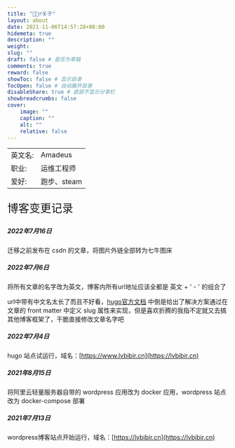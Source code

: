 ```yaml
---
title: "🙋🏻‍♂️关于"
layout: about
date: 2021-11-06T14:57:28+08:00
hidemeta: true
description: ""
weight:
slug: ""
draft: false # 是否为草稿
comments: true
reward: false
showToc: false # 显示目录
TocOpen: false # 自动展开目录
disableShare: true # 底部不显示分享栏
showbreadcrumbs: false
cover:
    image: ""
    caption: ""
    alt: ""
    relative: false
---
```



|           |                    |
| --------- | ------------------ |
| 英文名:   | Amadeus            |
| 职业:     | 运维工程师         |
| 爱好:     | 跑步、steam        |

<p style="font-size: 25px;">博客变更记录</p>

##### 2022年7月16日
迁移之前发布在 csdn 的文章，将图片外链全部转为七牛图床

##### 2022年7月6日
将所有文章的名字改为英文，博客内所有url地址应该全都是 英文 +  \' - \' 的组合了

url中带有中文名太长了而且不好看，[hugo官方文档](https://gohugo.io/content-management/urls/) 中倒是给出了解决方案通过在文章的 front matter 中定义 slug 属性来实现，但是喜欢折腾的我指不定就又去搞其他博客框架了，干脆直接修改文章名字吧


##### 2022年7月4日
hugo 站点试运行，域名：[https://www.lvbibir.cn](https://lvbibir.cn)

##### 2021年8月15日
将阿里云轻量服务器自带的 wordpress 应用改为 docker 应用，wordpress 站点改为 docker-compose 部署

##### 2021年7月13日
wordpress博客站点开始运行，域名：[https://lvbibir.cn](https://lvbibir.cn)
